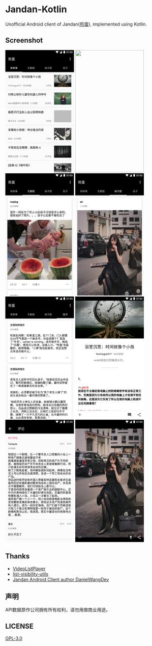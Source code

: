 # Jandan-Kotlin
Unofficial Android client of Jandan([煎蛋](http://www.coolapk.com/apk/com.danielstudio.app.wowtu)), implemented using Kotlin.

## Screenshot
<img src="screenshots/Screenshot_20170709-115610.png" width="216" height="384"> <img src="screenshots/Screenshot_20170726-203445.png.png" width="216" height="384"><img src="screenshots/Screenshot_20170709-115615.png" width="216" height="384"> 
<img src="screenshots/Screenshot_20170709-115625.png" width="216" height="384"> <img src="screenshots/Screenshot_20170709-115629.png" width="216" height="384"> <img src="screenshots/Screenshot_20170709-115643.png" width="216" height="384">
<img src="screenshots/Screenshot_20170709-115649.png" width="216" height="384"> <img src="screenshots/Screenshot_20170709-115743.png" width="216" height="384"> 
## Thanks 
* [VideoListPlayer](https://github.com/waynell/VideoListPlayer)
* [list-visibility-utils](https://github.com/danylovolokh/VideoPlayerManager/tree/master/list-visibility-utils)
* [Jandan Android Client author DanielWangDev](https://m.weibo.cn/u/1749949233)

## 声明
API数据原作公司拥有所有权利，请勿用做商业用途。

## LICENSE
[GPL-3.0](https://github.com/Assassinss/Jandan-Kotlin/blob/master/LICENSE)
